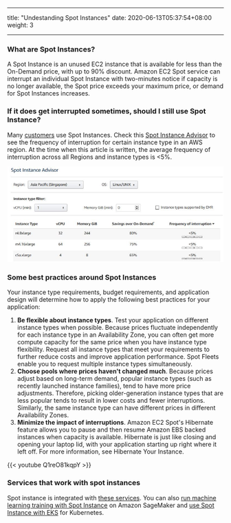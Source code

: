 
---
title: "Undestanding Spot Instances"
date:  2020-06-13T05:37:54+08:00
weight: 3

---

### What are Spot Instances?

A Spot Instance is an unused EC2 instance that is available for less than the On-Demand price, with up to 90% discount.
Amazon EC2 Spot service can interrupt an individual Spot Instance with two-minutes notice if capacity is no longer available, the Spot price exceeds your maximum price, or demand for Spot Instances increases. 

### If it does get interrupted sometimes, should I still use Spot Instance?
Many [customers](https://aws.amazon.com/ec2/spot/testimonials/) use Spot Instances. 
Check this [Spot Instance Advisor](https://aws.amazon.com/ec2/spot/instance-advisor/) to see the frequency of interruption for certain instance type in an AWS region. 
At the time when this article is written, the average frequency of interruption across all Regions and instance types is <5%. 

![Image:Spot Instance Advisor](../img/SpotInstanceAdvisor.JPG)

### Some best practices around Spot Instances

Your instance type requirements, budget requirements, and application design will determine how to apply the following best practices for your application:

1. **Be flexible about instance types**. Test your application on different instance types when possible. Because prices fluctuate independently for each instance type in an Availability Zone, you can often get more compute capacity for the same price when you have instance type flexibility. Request all instance types that meet your requirements to further reduce costs and improve application performance. Spot Fleets enable you to request multiple instance types simultaneously.
1. **Choose pools where prices haven't changed much**. Because prices adjust based on long-term demand, popular instance types (such as recently launched instance families), tend to have more price adjustments. Therefore, picking older-generation instance types that are less popular tends to result in lower costs and fewer interruptions. Similarly, the same instance type can have different prices in different Availability Zones.
1. **Minimize the impact of interruptions**. Amazon EC2 Spot's Hibernate feature allows you to pause and then resume Amazon EBS backed instances when capacity is available. Hibernate is just like closing and opening your laptop lid, with your application starting up right where it left off. For more information, see Hibernate Your Instance.

{{< youtube Q1reO81kqpY >}}

### Services that work with spot instances
Spot instance is integrated with [these services](https://docs.aws.amazon.com/whitepapers/latest/cost-optimization-leveraging-ec2-spot-instances/spot-integration-with-other-aws-services.html). You can also [run machine learning training with Spot Instance](https://docs.aws.amazon.com/sagemaker/latest/dg/model-managed-spot-training.html) on Amazon SageMaker and [use Spot Instance with EKS](https://aws.amazon.com/blogs/compute/cost-optimization-and-resilience-eks-with-spot-instances/) for Kubernetes.